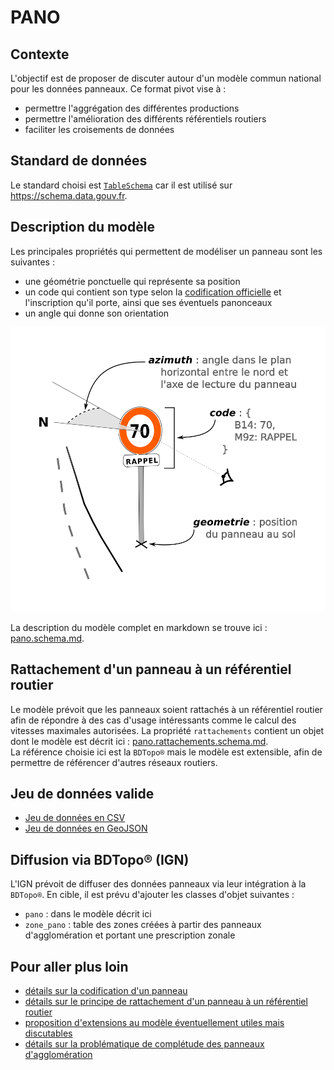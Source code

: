 # PANO  
## Contexte  

L'objectif est de proposer de discuter autour d'un modèle commun national pour les données panneaux. Ce format pivot vise à :
* permettre l'aggrégation des différentes productions
* permettre l'amélioration des différents référentiels routiers
* faciliter les croisements de données

## Standard de données

Le standard choisi est [`TableSchema`](https://specs.frictionlessdata.io/table-schema/) car il est utilisé sur https://schema.data.gouv.fr.

## Description du modèle

Les principales propriétés qui permettent de modéliser un panneau sont les suivantes :
* une géométrie ponctuelle qui représente sa position
* un code qui contient son type selon la [codification officielle](http://www.msr83.fr/IMG/pdf/catalogue_des_signaux_routiers.pdf) et l'inscription qu'il porte, ainsi que ses éventuels panonceaux
* un angle qui donne son orientation  
  
![](resources/pano.schema.png)  

La description du modèle complet en markdown se trouve ici : [pano.schema.md](doc/pano.schema.md).

## Rattachement d'un panneau à un référentiel routier

Le modèle prévoit que les panneaux soient rattachés à un référentiel routier afin de répondre à des cas d'usage intéressants comme le calcul des vitesses maximales autorisées. La propriété `rattachements` contient un objet dont le modèle est décrit ici : [pano.rattachements.schema.md](doc/pano.rattachements.schema.md).  
La référence choisie ici est la `BDTopo®` mais le modèle est extensible, afin de permettre de référencer d'autres réseaux routiers.

## Jeu de données valide

* [Jeu de données en CSV](pano.dataset.valide.csv)  
* [Jeu de données en GeoJSON](pano.dataset.valide.geojson)

## Diffusion via BDTopo® (IGN)

L'IGN prévoit de diffuser des données panneaux via leur intégration à la `BDTopo®`.
En cible, il est prévu d'ajouter les classes d'objet suivantes : 
* `pano` : dans le modèle décrit ici
* `zone_pano` : table des zones créées à partir des panneaux d'agglomération et portant une prescription zonale

## Pour aller plus loin

* [détails sur la codification d'un panneau](doc/pano.codification.md)
* [détails sur le principe de rattachement d'un panneau à un référentiel routier](doc/pano.rattachements.md)
* [proposition d'extensions au modèle éventuellement utiles mais discutables](doc/pano.schema.extensions.schema.md)
* [détails sur la problématique de complétude des panneaux d'agglomération](doc/pano.agglomerations.md)
